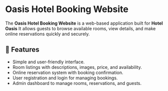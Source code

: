 
# Oasis Hotel Booking Website

The **Oasis Hotel Booking Website** is a web-based application built for  **Hotel Oasis** 
It allows guests to browse available rooms, view details, and make online reservations quickly and securely.  

## 🚀 Features
- Simple and user-friendly interface.
- Room listings with descriptions, images, price, and availability.
- Online reservation system with booking confirmation.
- User registration and login for managing bookings.
- Admin dashboard to manage rooms, reservations, and guests.
